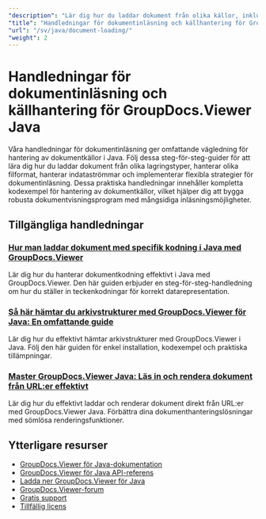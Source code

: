```yaml
---
"description": "Lär dig hur du laddar dokument från olika källor, inklusive lokala filer, strömmar, URL&#58;er och molnlagring med GroupDocs.Viewer för Java."
"title": "Handledningar för dokumentinläsning och källhantering för GroupDocs.Viewer Java"
"url": "/sv/java/document-loading/"
"weight": 2
---
```


# Handledningar för dokumentinläsning och källhantering för GroupDocs.Viewer Java

Våra handledningar för dokumentinläsning ger omfattande vägledning för hantering av dokumentkällor i Java. Följ dessa steg-för-steg-guider för att lära dig hur du laddar dokument från olika lagringstyper, hanterar olika filformat, hanterar indataströmmar och implementerar flexibla strategier för dokumentinläsning. Dessa praktiska handledningar innehåller kompletta kodexempel för hantering av dokumentkällor, vilket hjälper dig att bygga robusta dokumentvisningsprogram med mångsidiga inläsningsmöjligheter.

## Tillgängliga handledningar

### [Hur man laddar dokument med specifik kodning i Java med GroupDocs.Viewer](./groupdocs-viewer-java-specific-encoding/)
Lär dig hur du hanterar dokumentkodning effektivt i Java med GroupDocs.Viewer. Den här guiden erbjuder en steg-för-steg-handledning om hur du ställer in teckenkodningar för korrekt datarepresentation.

### [Så här hämtar du arkivstrukturer med GroupDocs.Viewer för Java: En omfattande guide](./groupdocs-viewer-java-retrieve-archive-structures/)
Lär dig hur du effektivt hämtar arkivstrukturer med GroupDocs.Viewer i Java. Följ den här guiden för enkel installation, kodexempel och praktiska tillämpningar.

### [Master GroupDocs.Viewer Java: Läs in och rendera dokument från URL:er effektivt](./groupdocs-viewer-java-load-render-url-documents/)
Lär dig hur du effektivt laddar och renderar dokument direkt från URL:er med GroupDocs.Viewer Java. Förbättra dina dokumenthanteringslösningar med sömlösa renderingsfunktioner.

## Ytterligare resurser

- [GroupDocs.Viewer för Java-dokumentation](https://docs.groupdocs.com/viewer/java/)
- [GroupDocs.Viewer för Java API-referens](https://reference.groupdocs.com/viewer/java/)
- [Ladda ner GroupDocs.Viewer för Java](https://releases.groupdocs.com/viewer/java/)
- [GroupDocs.Viewer-forum](https://forum.groupdocs.com/c/viewer/9)
- [Gratis support](https://forum.groupdocs.com/)
- [Tillfällig licens](https://purchase.groupdocs.com/temporary-license/)